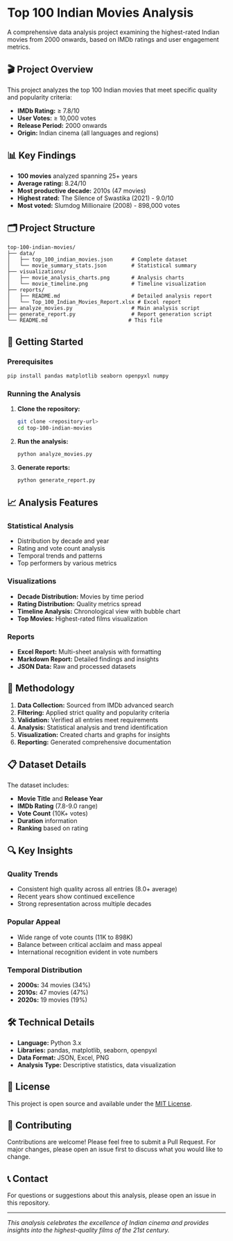 # Top 100 Indian Movies Analysis

A comprehensive data analysis project examining the highest-rated Indian movies from 2000 onwards, based on IMDb ratings and user engagement metrics.

## 🎬 Project Overview

This project analyzes the top 100 Indian movies that meet specific quality and popularity criteria:
- **IMDb Rating:** ≥ 7.8/10
- **User Votes:** ≥ 10,000 votes
- **Release Period:** 2000 onwards
- **Origin:** Indian cinema (all languages and regions)

## 📊 Key Findings

- **100 movies** analyzed spanning 25+ years
- **Average rating:** 8.24/10
- **Most productive decade:** 2010s (47 movies)
- **Highest rated:** The Silence of Swastika (2021) - 9.0/10
- **Most voted:** Slumdog Millionaire (2008) - 898,000 votes

## 🗂️ Project Structure

```
top-100-indian-movies/
├── data/
│   ├── top_100_indian_movies.json      # Complete dataset
│   └── movie_summary_stats.json        # Statistical summary
├── visualizations/
│   ├── movie_analysis_charts.png       # Analysis charts
│   └── movie_timeline.png              # Timeline visualization
├── reports/
│   ├── README.md                       # Detailed analysis report
│   └── Top_100_Indian_Movies_Report.xlsx # Excel report
├── analyze_movies.py                   # Main analysis script
├── generate_report.py                  # Report generation script
└── README.md                          # This file
```

## 🚀 Getting Started

### Prerequisites

```bash
pip install pandas matplotlib seaborn openpyxl numpy
```

### Running the Analysis

1. **Clone the repository:**
   ```bash
   git clone <repository-url>
   cd top-100-indian-movies
   ```

2. **Run the analysis:**
   ```bash
   python analyze_movies.py
   ```

3. **Generate reports:**
   ```bash
   python generate_report.py
   ```

## 📈 Analysis Features

### Statistical Analysis
- Distribution by decade and year
- Rating and vote count analysis
- Temporal trends and patterns
- Top performers by various metrics

### Visualizations
- **Decade Distribution:** Movies by time period
- **Rating Distribution:** Quality metrics spread
- **Timeline Analysis:** Chronological view with bubble chart
- **Top Movies:** Highest-rated films visualization

### Reports
- **Excel Report:** Multi-sheet analysis with formatting
- **Markdown Report:** Detailed findings and insights
- **JSON Data:** Raw and processed datasets

## 🎯 Methodology

1. **Data Collection:** Sourced from IMDb advanced search
2. **Filtering:** Applied strict quality and popularity criteria
3. **Validation:** Verified all entries meet requirements
4. **Analysis:** Statistical analysis and trend identification
5. **Visualization:** Created charts and graphs for insights
6. **Reporting:** Generated comprehensive documentation

## 📋 Dataset Details

The dataset includes:
- **Movie Title** and **Release Year**
- **IMDb Rating** (7.8-9.0 range)
- **Vote Count** (10K+ votes)
- **Duration** information
- **Ranking** based on rating

## 🔍 Key Insights

### Quality Trends
- Consistent high quality across all entries (8.0+ average)
- Recent years show continued excellence
- Strong representation across multiple decades

### Popular Appeal
- Wide range of vote counts (11K to 898K)
- Balance between critical acclaim and mass appeal
- International recognition evident in vote numbers

### Temporal Distribution
- **2000s:** 34 movies (34%)
- **2010s:** 47 movies (47%)
- **2020s:** 19 movies (19%)

## 🛠️ Technical Details

- **Language:** Python 3.x
- **Libraries:** pandas, matplotlib, seaborn, openpyxl
- **Data Format:** JSON, Excel, PNG
- **Analysis Type:** Descriptive statistics, data visualization

## 📄 License

This project is open source and available under the [MIT License](LICENSE).

## 🤝 Contributing

Contributions are welcome! Please feel free to submit a Pull Request. For major changes, please open an issue first to discuss what you would like to change.

## 📞 Contact

For questions or suggestions about this analysis, please open an issue in this repository.

---

*This analysis celebrates the excellence of Indian cinema and provides insights into the highest-quality films of the 21st century.*

